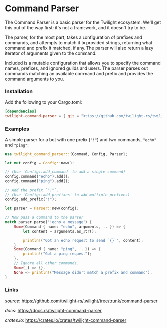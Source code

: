 # Command Parser

The Command Parser is a basic parser for the Twilight ecosystem. We'll get this out
of the way first: it's not a framework, and it doesn't try to be.

The parser, for the most part, takes a configuration of prefixes and commands,
and attempts to match it to provided strings, returning what command and prefix
it matched, if any. The parser will also return a lazy iterator of arguments
given to the command.

Included is a mutable configuration that allows you to specify the command
names, prefixes, and ignored guilds and users. The parser parses out commands
matching an available command and prefix and provides the command arguments to
you.

### Installation

Add the following to your Cargo.toml:

```toml
[dependencies]
twilight-command-parser = { git = "https://github.com/twilight-rs/twilight", branch = "trunk" }
```

### Examples

A simple parser for a bot with one prefix (`"!"`) and two commands, `"echo"`
and `"ping"`:

```rust
use twilight_command_parser::{Command, Config, Parser};

let mut config = Config::new();

// (Use `Config::add_command` to add a single command)
config.command("echo").add();
config.command("ping").add();

// Add the prefix `"!"`.
// (Use `Config::add_prefixes` to add multiple prefixes)
config.add_prefix("!");

let parser = Parser::new(config);

// Now pass a command to the parser
match parser.parse("!echo a message") {
    Some(Command { name: "echo", arguments, .. }) => {
        let content = arguments.as_str();

        println!("Got an echo request to send `{}`", content);
    },
    Some(Command { name: "ping", .. }) => {
        println!("Got a ping request");
    },
    // Ignore all other commands.
    Some(_) => {},
    None => println!("Message didn't match a prefix and command"),
}
```

### Links

*source*: <https://github.com/twilight-rs/twilight/tree/trunk/command-parser>

*docs*: <https://docs.rs/twilight-command-parser>

*crates.io*: <https://crates.io/crates/twilight-command-parser>
